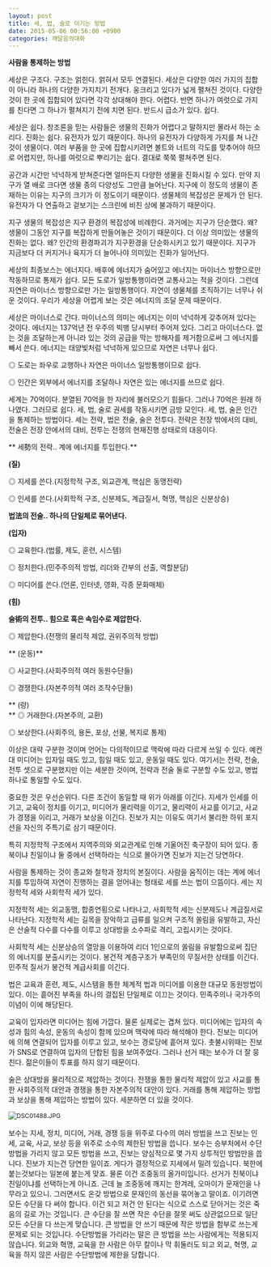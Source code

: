 ```yaml
---
layout: post
title: 세, 법, 술로 이기는 방법
date: 2015-05-06 00:56:00 +0900
categories: 깨달음의대화
---
```

 
 
 
  
**사람을 통제하는 방법** 

  


세상은 구조다. 구조는 얽힌다. 얽혀서 모두 연결된다. 세상은 다양한 여러 가지의 집합이 아니라 하나의 다양한 가지치기 전개다. 웅크리고 있다가 넓게 펼쳐진 것이다. 다양한 것이 한 곳에 집합되어 있다면 각각 상대해야 한다. 어렵다. 반면 하나가 여럿으로 가지를 친다면 그 하나가 펼쳐지기 전에 치면 된다. 반드시 급소가 있다. 쉽다. 

  


세상은 쉽다. 창조론을 믿는 사람들은 생물의 진화가 어렵다고 말하지만 몰라서 하는 소리다. 진화는 쉽다. 유전자가 있기 때문이다. 하나의 유전자가 다양하게 가지를 쳐 나간 것이 생물이다. 여러 부품을 한 곳에 집합시키려면 볼트와 너트의 각도를 맞추어야 하므로 어렵지만, 하나를 여럿으로 뿌리기는 쉽다. 결대로 쭉쭉 펼쳐주면 된다.

  


공간과 시간만 넉넉하게 받쳐준다면 얼마든지 다양한 생물을 진화시킬 수 있다. 만약 지구가 열 배로 크다면 생물 종의 다양성도 그만큼 늘어난다. 지구에 이 정도의 생물이 존재하는 이유는 지구의 크기가 이 정도이기 때문이다. 생물체의 복잡성은 문제가 안 된다. 유전자가 다 연출하고 겉보기는 스크린에 비친 상에 불과하기 때문이다.

  


지구 생물의 복잡성은 지구 환경의 복잡성에 비례한다. 과거에는 지구가 단순했다. 왜? 생물이 그동안 지구를 복잡하게 만들어놓은 것이기 때문이다. 더 이상 의미있는 생물의 진화는 없다. 왜? 인간의 환경파괴가 지구환경을 단순화시키고 있기 때문이다. 지구가 지금보다 더 커지거나 육지가 더 늘어나야 의미있는 진화가 일어난다.

  


세상의 최종보스는 에너지다. 배후에 에너지가 숨어있고 에너지는 마이너스 방향으로만 작동하므로 통제가 쉽다. 모든 도로가 일방통행이라면 교통사고는 적을 것이다. 그런데 자연은 마이너스 방향으로만 가는 일방통행이다. 자연이 생물체를 조직하기는 너무나 쉬운 것이다. 우리가 세상을 어렵게 보는 것은 에너지의 조달 문제 때문이다.

  


세상은 마이너스로 간다. 마이너스의 의미는 에너지는 이미 넉넉하게 갖추어져 있다는 것이다. 에너지는 137억년 전 우주의 빅뱅 당시부터 주어져 있다. 그리고 마이너스다. 없는 것을 조달하는게 아니라 있는 것의 공급을 막는 방해자를 제거함으로써 그 에너지를 빼서 쓴다. 에너지는 태양빛처럼 넉넉하게 있으므로 자연은 너무나 쉽다.

  


◎ 도로는 좌우로 교행하나 자연은 마이너스 일방통행이므로 쉽다. 
  
◎ 인간은 외부에서 에너지를 조달하나 자연은 있는 에너지를 쓰므로 쉽다.

  


세계는 70억이다. 분열된 70억을 한 자리에 불러모으기 힘들다. 그러나 70억은 원래 하나였다. 그러므로 쉽다. 세, 법, 술로 권세를 작동시키면 금방 모인다. 세, 법, 술은 인간을 통제하는 방법이다. 세는 전략, 법은 전술, 술은 전투다. 전략은 전장 밖에서의 대비, 전술은 전장 안에서의 대비, 전투는 전쟁의 현재진행 상태로의 대응이다. 

  



** 세勢의 전략.. 계에 에너지를 투입한다.**

 **(질)**

◎ 지세를 쓴다.(지정학적 구조, 외교관계, 핵심은 동맹전략) 
  
◎ 인세를 쓴다.(사회학적 구조, 신분제도, 계급질서, 혁명, 핵심은 신분상승) 

  


**법法의 전술.. 하나의 단일체로 묶어낸다.**

 **(입자)** 
  
◎ 교육한다.(법률, 제도, 훈련, 시스템) 
  
◎ 정치한다.(민주주의적 방법, 리더와 간부의 선출, 역할분담) 
  
◎ 미디어를 쓴다.(언론, 인터넷, 영화, 각종 문화매체) 

  


**(힘)** 
  
**술術의 전투.. 힘으로 혹은 속임수로 제압한다.** 
  
◎ 제압한다.(전쟁의 물리적 제압, 권위주의적 방법) 

  



** (운동)** 
  
◎ 사교한다.(사회주의적 여러 동원수단들) 
  
◎ 경쟁한다.(자본주의적 여러 조작수단들) 

  



** (량)  
** ◎ 거래한다.(자본주의, 교환) 
  
◎ 보상한다.(사회주의, 용돈, 포상, 선물, 복지로 통제) 

  


이상은 대략 구분한 것이며 언어는 다의적이므로 맥락에 따라 다르게 쓰일 수 있다. 예컨대 미디어는 입자일 때도 있고, 힘일 때도 있고, 운동일 때도 있다. 여기서는 전략, 전술, 전투 셋으로 구분했지만 이는 세분한 것이며, 전략과 전술 둘로 구분할 수도 있고, 병법 하나로 통일할 수도 있다. 

  


중요한 것은 우선순위다. 다른 조건이 동일할 때 위가 아래를 이긴다. 지세가 인세를 이기고, 교육이 정치를 이기고, 미디어가 물리력을 이기고, 물리력이 사교를 이기고, 사교가 경쟁을 이리고, 거래가 보상을 이긴다. 진보가 지는 이유도 여기서 불리한 하위 포지션을 자신의 주특기로 삼기 때문이다. 

  


특히 지정학적 구조에서 지역주의와 외교관계로 인해 기울어진 축구장이 되어 있다. 종북이냐 친일이냐 둘 중에서 선택하라는 식으로 몰아가면 진보가 지는건 당연하다. 

  


사람을 통제하는 것이 종교와 철학과 정치의 본질이다. 사람을 움직이는 데는 계에 에너지를 투입하여 자연이 진행하는 결을 얻어내는 형태로 세를 쓰는 법이 으뜸이다. 세는 지정학적 세와 사회학적 세가 있다. 

  


지정학적 세는 외교동맹, 합종연횡으로 나타나고, 사회학적 세는 신분제도나 계급질서로 나타난다. 지정학적 세는 길목을 장악하고 급류를 일으켜 구조적 쏠림을 유발하고, 자신은 산술적 다수를 다수를 이루고 상대방을 소수파로 격리, 고립시키는 것이다. 

  


사회학적 세는 신분상승의 열망을 이용하여 리더 1인으로의 쏠림을 유발함으로써 집단의 에너지를 분출시키는 것이다. 봉건적 계층구조가 부족민의 무질서한 상태를 이긴다. 민주적 질서가 봉건적 계급사회를 이긴다. 

  


법은 교육과 훈련, 제도, 시스템을 통한 체계적 법과 미디어를 이용한 대규모 동원방법이 있다. 이는 흩어진 부족을 하나의 결집된 단일체로 이끄는 것이다. 민족주의나 국가주의 이념이 이에 해당된다.

  


교육이 입자라면 미디어는 힘에 가깝다. 물론 실제로는 겹쳐 있다. 미디어에는 입자의 속성과 힘의 속성, 운동의 속성이 함께 있으며 맥락에 따라 해석해야 한다. 진보는 미디어에 의해 연결되어 입자를 이루고 있고, 보수는 경로당에 흩어져 있다. 촛불시위때는 진보가 SNS로 연결하여 입자의 단합된 힘을 보여주었다. 그러나 선거 때는 보수가 더 잘 뭉친다. 젊은이들이 투표를 하지 않기 때문이다. 

  


술은 상대방을 물리적으로 제압하는 것이다. 전쟁을 통한 물리적 제압이 있고 사교를 통한 사회주의적 대안과 경쟁을 통한 자본주의적 대안이 있다. 거래를 통해 제압하는 방법과 보상을 통해 제압하는 방법이 있다. 세분하면 더 있을 것이다. 

  


<img src="assets/attach/images/198/886/587/DSC01488.JPG" alt="DSC01488.JPG" style="font-size: 12px; line-height: 1.5;" />

  


보수는 지세, 정치, 미디어, 거래, 경쟁 등을 위주로 다수의 여러 방법을 쓰고 진보는 인세, 교육, 사교, 보상 등을 위주로 소수의 제한된 방법을 씁니다. 보수는 승부처에서 수단 방법을 가리지 않고 모든 방법을 쓰고, 진보는 양심적으로 몇 가지 상투적인 방법만을 씁니다. 진보가 지는건 당연한 일이죠. 게다가 결정적으로 지세에서 밀려 있습니다. 북한에 붙는것보다는 일본에 붙는게 맞죠. 물론 이건 조중동의 올가미입니다. 선거가 친북이냐 친일이냐를 선택하는게 아니죠. 근데 늘 조중동에 깨지는 한겨레, 오마이가 문재인을 나무라고 있으니. 그러면서도 온갖 방법으로 문재인의 동선을 묶어놓고 말이죠. 이기려면 모든 수단을 다 써야 합니다. 이건 되고 저건 안 된다는 식으로 스스로 닫아거는 것은 죽음의 길로 가는 것입니다. 큰 수단을 잘 쓰면 작은 수단을 잘못 써도 상관없으므로 일단 모든 수단을 다 쓰는게 맞습니다. 큰 방법을 안 쓰기 때문에 작은 방법을 함부로 쓰는게 문제로 되는 것입니다. 수단방법을 가리라는 말은 큰 방법을 쓰는 사람에게는 적용되지 않습니다. 외교와 혁명, 교육을 한 사람은 아무 칼이나 막 휘둘러도 되고 외교, 혁명, 교육을 하지 않은 사람은 수단방법에 제한을 당합니다.
